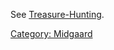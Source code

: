 See [Treasure-Hunting](Treasure-Hunting "wikilink").

[Category: Midgaard](Category:_Midgaard "wikilink")
